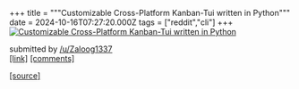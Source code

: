 +++
title = """Customizable Cross-Platform Kanban-Tui written in Python"""
date = 2024-10-16T07:27:20.000Z
tags = ["reddit","cli"]
+++
[![Customizable Cross-Platform Kanban-Tui written in Python ](https://preview.redd.it/xpyz9jurl2vd1.png?width=640&crop=smart&auto=webp&s=77cbe92e708257068990200b16edc33cf3a577d9 "Customizable Cross-Platform Kanban-Tui written in Python ")](https://www.reddit.com/r/commandline/comments/1g4tr33/customizable_crossplatform_kanbantui_written_in/)

submitted by [/u/Zaloog1337](https://www.reddit.com/user/Zaloog1337)  
[\[link\]](https://i.redd.it/xpyz9jurl2vd1.png) [\[comments\]](https://www.reddit.com/r/commandline/comments/1g4tr33/customizable_crossplatform_kanbantui_written_in/)

[[source]](https://www.reddit.com/r/commandline/comments/1g4tr33/customizable_crossplatform_kanbantui_written_in/)
